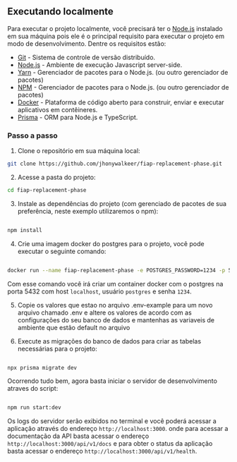 ## Executando localmente

Para executar o projeto localmente, você precisará ter o [Node.js](https://nodejs.org) instalado em sua máquina pois ele é o principal requisito para executar o projeto em modo de desenvolvimento. Dentre os requisitos estão:

- [Git](https://git-scm.com) - Sistema de controle de versão distribuído.
- [Node.js](https://nodejs.org) - Ambiente de execução Javascript server-side.
- [Yarn](https://yarnpkg.com) - Gerenciador de pacotes para o Node.js. (ou outro gerenciador de pacotes)
- [NPM](https://www.npmjs.com) - Gerenciador de pacotes para o Node.js. (ou outro gerenciador de pacotes)
- [Docker](https://www.docker.com) - Plataforma de código aberto para construir, enviar e executar aplicativos em contêineres.
- [Prisma](https://www.prisma.io) - ORM para Node.js e TypeScript.

### Passo a passo

1. Clone o repositório em sua máquina local:

```bash
git clone https://github.com/jhonywalkeer/fiap-replacement-phase.git
```

2. Acesse a pasta do projeto:

```bash
cd fiap-replacement-phase
```

3. Instale as dependências do projeto (com gerenciado de pacotes de sua preferência, neste exemplo utilizaremos o npm):

```bash

npm install

```

4. Crie uma imagem docker do postgres para o projeto, você pode executar o seguinte comando:

```bash

docker run --name fiap-replacement-phase -e POSTGRES_PASSWORD=1234 -p 5432:5432 -d postgres

```

Com esse comando você irá criar um container docker com o postgres na porta 5432 com host `localhost`, usuário `postgres` e senha `1234`.

5. Copie os valores que estao no arquivo .env-example para um novo arquivo chamado .env e altere os valores de acordo com as configurações do seu banco de dados e mantenhas as variaveis de ambiente que estão default no arquivo

6. Execute as migrações do banco de dados para criar as tabelas necessárias para o projeto:

```bash

npx prisma migrate dev

```

Ocorrendo tudo bem, agora basta iniciar o servidor de desenvolvimento atraves do script:

```bash

npm run start:dev

```
Os logs do servidor serão exibidos no terminal e você poderá acessar a aplicação através do endereço `http://localhost:3000`. onde para acessar a documentação da API basta acessar o endereço `http://localhost:3000/api/v1/docs` e para obter o status da aplicação basta acessar o endereço `http://localhost:3000/api/v1/health`.